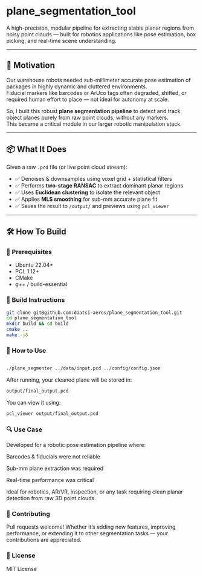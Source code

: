 # plane_segmentation_tool

A high-precision, modular pipeline for extracting stable planar regions from noisy point clouds — built for robotics applications like pose estimation, box picking, and real-time scene understanding.

---

## 🚀 Motivation

Our warehouse robots needed sub-millimeter accurate pose estimation of packages in highly dynamic and cluttered environments.  
Fiducial markers like barcodes or ArUco tags often degraded, shifted, or required human effort to place — not ideal for autonomy at scale.

So, I built this robust **plane segmentation pipeline** to detect and track object planes purely from raw point clouds, without any markers.  
This became a critical module in our larger robotic manipulation stack.

---

## 📦 What It Does

Given a raw `.pcd` file (or live point cloud stream):

- ✅ Denoises & downsamples using voxel grid + statistical filters  
- ✅ Performs **two-stage RANSAC** to extract dominant planar regions  
- ✅ Uses **Euclidean clustering** to isolate the relevant object  
- ✅ Applies **MLS smoothing** for sub-mm accurate plane fit  
- ✅ Saves the result to `/output/` and previews using `pcl_viewer`

---

## 🛠️ How To Build

### 🧱 Prerequisites

- Ubuntu 22.04+  
- PCL 1.12+  
- CMake  
- g++ / build-essential  

### 🔧 Build Instructions

```bash
git clone git@github.com:daatsi-aeres/plane_segmentation_tool.git
cd plane_segmentation_tool
mkdir build && cd build
cmake ..
make -j8
```
### 🧪 How to Use
```bash

./plane_segmenter ../data/input.pcd ../config/config.json
```
After running, your cleaned plane will be stored in:

```bash
output/final_output.pcd
```
You can view it using:

```bash
pcl_viewer output/final_output.pcd
```
### 🔍 Use Case
Developed for a robotic pose estimation pipeline where:

Barcodes & fiducials were not reliable

Sub-mm plane extraction was required

Real-time performance was critical

Ideal for robotics, AR/VR, inspection, or any task requiring clean planar detection from raw 3D point clouds.

### 🤝 Contributing
Pull requests welcome! Whether it’s adding new features, improving performance, or extending it to other segmentation tasks — your contributions are appreciated.

### 📜 License
MIT License





